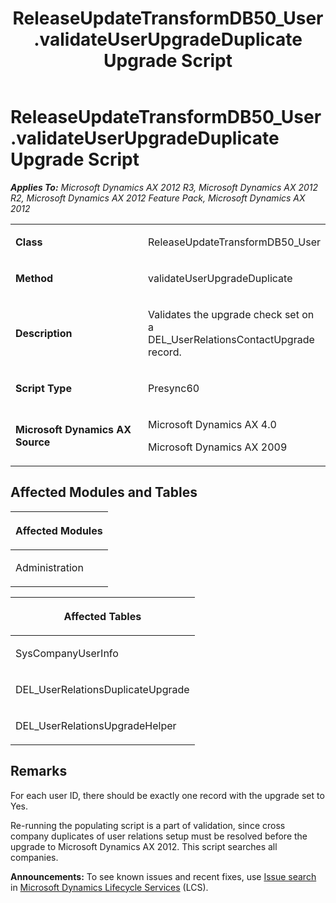 ﻿---
title: ReleaseUpdateTransformDB50_User.validateUserUpgradeDuplicate Upgrade Script
TOCTitle: ReleaseUpdateTransformDB50_User.validateUserUpgradeDuplicate Upgrade Script
ms:assetid: 42cf631e-2080-a657-7422-a7657b5c228f
ms:mtpsurl: https://msdn.microsoft.com/en-us/library/JJ718853(v=AX.60)
ms:contentKeyID: 49707897
ms.date: 05/18/2015
mtps_version: v=AX.60
---

# ReleaseUpdateTransformDB50\_User.validateUserUpgradeDuplicate Upgrade Script 


_**Applies To:** Microsoft Dynamics AX 2012 R3, Microsoft Dynamics AX 2012 R2, Microsoft Dynamics AX 2012 Feature Pack, Microsoft Dynamics AX 2012_

<table>
<colgroup>
<col style="width: 50%" />
<col style="width: 50%" />
</colgroup>
<tbody>
<tr class="odd">
<td><p><strong>Class</strong></p></td>
<td><p>ReleaseUpdateTransformDB50_User</p></td>
</tr>
<tr class="even">
<td><p><strong>Method</strong></p></td>
<td><p>validateUserUpgradeDuplicate</p></td>
</tr>
<tr class="odd">
<td><p><strong>Description</strong></p></td>
<td><p>Validates the upgrade check set on a DEL_UserRelationsContactUpgrade record.</p></td>
</tr>
<tr class="even">
<td><p><strong>Script Type</strong></p></td>
<td><p>Presync60</p></td>
</tr>
<tr class="odd">
<td><p><strong>Microsoft Dynamics AX Source</strong></p></td>
<td><p>Microsoft Dynamics AX 4.0</p>
<p>Microsoft Dynamics AX 2009</p></td>
</tr>
</tbody>
</table>


## Affected Modules and Tables

<table>
<colgroup>
<col style="width: 100%" />
</colgroup>
<thead>
<tr class="header">
<th><p>Affected Modules</p></th>
</tr>
</thead>
<tbody>
<tr class="odd">
<td><p>Administration</p></td>
</tr>
</tbody>
</table>


<table>
<colgroup>
<col style="width: 100%" />
</colgroup>
<thead>
<tr class="header">
<th><p>Affected Tables</p></th>
</tr>
</thead>
<tbody>
<tr class="odd">
<td><p>SysCompanyUserInfo</p></td>
</tr>
<tr class="even">
<td><p>DEL_UserRelationsDuplicateUpgrade</p></td>
</tr>
<tr class="odd">
<td><p>DEL_UserRelationsUpgradeHelper</p></td>
</tr>
</tbody>
</table>


## Remarks

For each user ID, there should be exactly one record with the upgrade set to Yes.

Re-running the populating script is a part of validation, since cross company duplicates of user relations setup must be resolved before the upgrade to Microsoft Dynamics AX 2012. This script searches all companies.

  
**Announcements:** To see known issues and recent fixes, use [Issue search](http://go.microsoft.com/fwlink/?linkid=389258) in [Microsoft Dynamics Lifecycle Services](http://go.microsoft.com/fwlink/?linkid=306505) (LCS).


